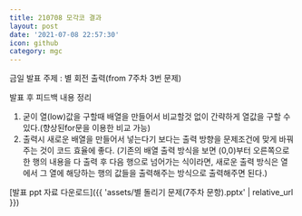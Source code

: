 ```yaml
---
title: 210708 모각코 결과
layout: post
date: '2021-07-08 22:57:30'
icon: github
category: mgc
---
```


금일 발표 주제 : 별 회전 출력(from 7주차 3번 문제)

발표 후 피드백 내용 정리
1. 굳이 열(low)값을 구할때 배열을 만들어서 비교할것 없이 간략하게  열값을 구할 수 있다.(향상된for문을 이용한 비교 가능)
2. 출력시 새로운 배열을 만들어서 넣는다기 보다는 출력 방향을 문제조건에 맞게 바꿔주는 것이 코드 효율에 좋다.
(기존의 배열 출력 방식을 보면 (0,0)부터 오른쪽으로 한 행의 내용을 다 출력 후 다음 행으로 넘어가는 식이라면,  새로운 출력 방식은 열에서 그 열에 해당하는 행의 값들을 출력해주는 방식으로 출력해주면 된다.)


[발표  ppt 자료 다운로드]({{ 'assets/별 돌리기 문제(7주차 문항).pptx' | relative_url }})
